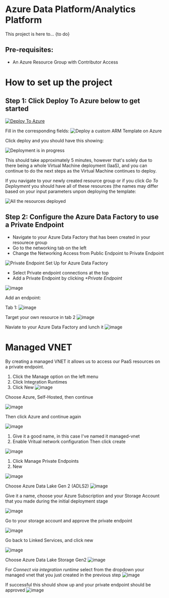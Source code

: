 # Azure Data Platform/Analytics Platform
This project is here to... {to do}

## Pre-requisites:
- An Azure Resource Group with Contributor Access

# How to set up the project

## Step 1: Click Deploy To Azure below to get started

[![Deploy To Azure](https://aka.ms/deploytoazurebutton)](https://portal.azure.com/#create/Microsoft.Template/uri/https%3A%2F%2Fraw.githubusercontent.com%2Fsalmanmkc%2Ftemplatedeployment%2Fmain%2Ftemplate.json)

Fill in the corresponding fields:
![Deploy a custom ARM Template on Azure](https://user-images.githubusercontent.com/32169182/110212845-42bf6b00-7e95-11eb-9fc3-55247d4302ec.png)

Click deploy and you should have this showing:


![Deployment is in progress](https://user-images.githubusercontent.com/32169182/110212922-95008c00-7e95-11eb-8e3e-887ce5e1f011.png)




This should take approximately 5 minutes, however that's solely due to there being a whole Virtual Machine deployment (IaaS), and you can continue to do the next steps as the Virtual Machine continues to deploy.

If you navigate to your newly created resource group or if you click *Go To Deployment* you should have all of these resources (the names may differ based on your input parameters unpon deploying the template:



![All the resources deployed](https://user-images.githubusercontent.com/32169182/110212984-f163ab80-7e95-11eb-89c1-0c1f12b2bbca.png)


## Step 2: Configure the Azure Data Factory to use a Private Endpoint
- Navigate to your Azure Data Factory that has been created in your resourece group
- Go to the networking tab on the left
- Change the Networking Access from Public Endpoint to Private Endpoint

![Private Endpoint Set Up for Azure Data Factory](https://user-images.githubusercontent.com/32169182/110213255-245a6f00-7e97-11eb-8e95-336beeaecc95.png)

- Select Private endpoint connections at the top
- Add a Private Endpoint by clicking *+Private Endpoint*

![image](https://user-images.githubusercontent.com/32169182/110213333-7c917100-7e97-11eb-9933-1954045994c4.png)

Add an endpoint:

Tab 1:
![image](https://user-images.githubusercontent.com/32169182/110741470-97177180-822c-11eb-9238-f14e1dd2cd86.png)

Target your own resource in tab 2
![image](https://user-images.githubusercontent.com/32169182/110741578-d47bff00-822c-11eb-9e98-c71b5d6ce10e.png)

Naviate to your Azure Data Factory and lunch it
![image](https://user-images.githubusercontent.com/32169182/110761884-241bf400-8248-11eb-97fa-7d50dbc29956.png)


# Managed VNET
By creating a managed VNET it allows us to access our PaaS resources on a private endpoint.

1. Click the Manage option on the left menu
2. Click Integration Runtimes
3. Click New 
![image](https://user-images.githubusercontent.com/32169182/112648343-57ae6f00-8e41-11eb-85d4-18a2d4fffd81.png)

Choose Azure, Self-Hosted, then continue

![image](https://user-images.githubusercontent.com/32169182/112648784-c4c20480-8e41-11eb-9b4f-8b16e0f58782.png)

Then click Azure and continue again

![image](https://user-images.githubusercontent.com/32169182/112648937-e6bb8700-8e41-11eb-9901-14cd99603603.png)

1. Give it a good name, in this case I've named it managed-vnet
2. Enable Vritual network configuration
Then click create

![image](https://user-images.githubusercontent.com/32169182/112649193-1c607000-8e42-11eb-95ea-50202c2f9daf.png)


1. Click Manage Private Endpoints
2. New

![image](https://user-images.githubusercontent.com/32169182/112649804-aa3c5b00-8e42-11eb-9e42-93b858179546.png)


Choose Azure Data Lake Gen 2 (ADLS2)
![image](https://user-images.githubusercontent.com/32169182/112958691-a35f6200-913a-11eb-8e6e-3e3f6efeebe3.png)


Give it a name, choose your Azure Subscription and your Storage Account that you made during the initial deployment stage


![image](https://user-images.githubusercontent.com/32169182/112960444-541a3100-913c-11eb-86e6-97521d3d632e.png)


Go to your storage account and approve the private endpoint

![image](https://user-images.githubusercontent.com/32169182/112960855-bd01a900-913c-11eb-839a-b4eb1aa5f727.png)


Go back to Linked Services, and click new

![image](https://user-images.githubusercontent.com/32169182/112961071-ee7a7480-913c-11eb-83d1-d379eea1fdad.png)


Choose Azure Data Lake Storage Gen2
![image](https://user-images.githubusercontent.com/32169182/112961136-ff2aea80-913c-11eb-8aa7-aa8f278731c0.png)


For *Connect via integration runtime* select from the dropdown your managed vnet that you just created in the previous step
![image](https://user-images.githubusercontent.com/32169182/112961505-592bb000-913d-11eb-825d-6be05b84eacb.png)


If successful this should show up and your private endpoint should be approved
![image](https://user-images.githubusercontent.com/32169182/112961652-79f40580-913d-11eb-9409-f9f157f9615c.png)
